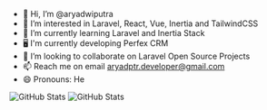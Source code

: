 - 👋 Hi, I’m @aryadwiputra
- 👀 I’m interested in Laravel, React, Vue, Inertia and TailwindCSS
- 🌱 I’m currently learning Laravel and Inertia Stack
- 🖥️ I'm currently developing Perfex CRM
- 💞️ I’m looking to collaborate on Laravel Open Source Projects
- 📫 Reach me on email aryadptr.developer@gmail.com
- 😄 Pronouns: He

![GitHub Stats](https://github-readme-stats.vercel.app/api?username=aryadwiputra&theme=dark&show_icons=true&hide_border=true&count_private=true)
![GitHub Stats](https://github-readme-stats.vercel.app/api/top-langs/?username=aryadwiputra&theme=dark&show_icons=true&hide_border=true&layout=compact)

<!---
aryadwiputra/aryadwiputra is a ✨ special ✨ repository because its `README.md` (this file) appears on your GitHub profile.
You can click the Preview link to take a look at your changes.
--->
